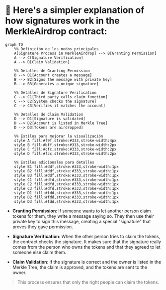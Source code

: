 # 📝 Here's a simpler explanation of how signatures work in the MerkleAirdrop contract:
```mermaid
graph TD
    %% Definición de los nodos principales
    A[Signature Process in MerkleAirdrop] --> B[Granting Permission]
    A --> C[Signature Verification]
    A --> D[Claim Validation]

    %% Detalles de Granting Permission
    B --> B1[Account creates a message]
    B --> B2[Signs the message with private key]
    B --> B3[Generates a unique signature]

    %% Detalles de Signature Verification
    C --> C1[Third party calls claim function]
    C --> C2[System checks the signature]
    C --> C3[Verifies it matches the account]

    %% Detalles de Claim Validation
    D --> D1[Signature is validated]
    D --> D2[Account is listed in Merkle Tree]
    D --> D3[Tokens are airdropped]

    %% Estilos para mejorar la visualización
    style A fill:#f9f,stroke:#333,stroke-width:4px
    style B fill:#bff,stroke:#333,stroke-width:2px
    style C fill:#cfc,stroke:#333,stroke-width:2px
    style D fill:#fcc,stroke:#333,stroke-width:2px

    %% Estilos adicionales para detalles
    style B1 fill:#ddf,stroke:#333,stroke-width:1px
    style B2 fill:#ddf,stroke:#333,stroke-width:1px
    style B3 fill:#ddf,stroke:#333,stroke-width:1px
    style C1 fill:#dfd,stroke:#333,stroke-width:1px
    style C2 fill:#dfd,stroke:#333,stroke-width:1px
    style C3 fill:#dfd,stroke:#333,stroke-width:1px
    style D1 fill:#fdd,stroke:#333,stroke-width:1px
    style D2 fill:#fdd,stroke:#333,stroke-width:1px
    style D3 fill:#fdd,stroke:#333,stroke-width:1px
```

* **Granting Permission**: If someone wants to let another person claim tokens for them, they write a message saying so. They then use their private key to sign this message, creating a special "signature" that proves they gave permission.

* **Signature Verification**: When the other person tries to claim the tokens, the contract checks the signature. It makes sure that the signature really comes from the person who owns the tokens and that they agreed to let someone else claim them.

* **Claim Validation**: If the signature is correct and the owner is listed in the Merkle Tree, the claim is approved, and the tokens are sent to the owner.

> This process ensures that only the right people can claim the tokens.